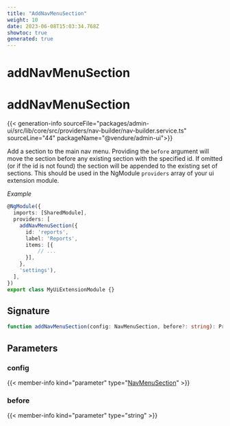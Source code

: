 ```yaml
---
title: "AddNavMenuSection"
weight: 10
date: 2023-06-08T15:03:34.768Z
showtoc: true
generated: true
---
```

<!-- This file was generated from the Vendure source. Do not modify. Instead, re-run the "docs:build" script -->

# addNavMenuSection
<div class="symbol">


# addNavMenuSection

{{< generation-info sourceFile="packages/admin-ui/src/lib/core/src/providers/nav-builder/nav-builder.service.ts" sourceLine="44" packageName="@vendure/admin-ui">}}

Add a section to the main nav menu. Providing the `before` argument will
move the section before any existing section with the specified id. If
omitted (or if the id is not found) the section will be appended to the
existing set of sections.
This should be used in the NgModule `providers` array of your ui extension module.

*Example*

```TypeScript
@NgModule({
  imports: [SharedModule],
  providers: [
    addNavMenuSection({
      id: 'reports',
      label: 'Reports',
      items: [{
          // ...
      }],
    },
    'settings'),
  ],
})
export class MyUiExtensionModule {}
```

## Signature

```TypeScript
function addNavMenuSection(config: NavMenuSection, before?: string): Provider
```
## Parameters

### config

{{< member-info kind="parameter" type="<a href='/admin-ui-api/nav-menu/nav-menu-section#navmenusection'>NavMenuSection</a>" >}}

### before

{{< member-info kind="parameter" type="string" >}}

</div>
